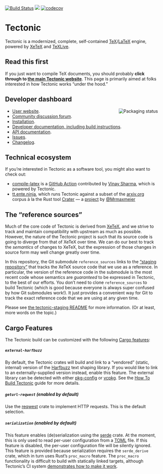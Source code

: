 [![Build Status](https://dev.azure.com/tectonic-typesetting/tectonic/_apis/build/status/tectonic-typesetting.tectonic?branchName=master)](https://dev.azure.com/tectonic-typesetting/tectonic/_build/latest?definitionId=11&branchName=master)
[![](http://meritbadge.herokuapp.com/tectonic)](https://crates.io/crates/tectonic)
[![codecov](https://codecov.io/gh/tectonic-typesetting/tectonic/branch/master/graph/badge.svg)](https://codecov.io/gh/tectonic-typesetting/tectonic)

# Tectonic

Tectonic is a modernized, complete, self-contained
[TeX](https://en.wikipedia.org/wiki/TeX)/[LaTeX](https://www.latex-project.org/)
engine, powered by [XeTeX](http://xetex.sourceforge.net/) and
[TeXLive](https://www.tug.org/texlive/).

## Read this first

If you just want to compile TeX documents, you should probably **click through to
[the main Tectonic website](https://tectonic-typesetting.github.io/)**. This
page is primarily aimed at folks interested in how Tectonic works “under the hood.”

## Developer dashboard

<a href="https://repology.org/metapackage/tectonic">
    <img src="https://repology.org/badge/vertical-allrepos/tectonic.svg" alt="Packaging status" align="right">
</a>

- [User website](https://tectonic-typesetting.github.io/).
- [Community discussion forum](https://tectonic.newton.cx/).
- [Installation](https://tectonic-typesetting.github.io/install.html).
- [Developer documentation, including build instructions](https://tectonic-typesetting.github.io/develop.html).
- [API documentation](https://docs.rs/tectonic/).
- [Issues](https://github.com/tectonic-typesetting/tectonic/issues/).
- [Changelog](./CHANGELOG.md).

## Technical ecosystem

If you’re interested in Tectonic as a software tool, you might also want to check out:

- [compile-latex](https://github.com/marketplace/actions/compile-latex) is a
  [GitHub Action](https://github.com/features/actions) contributed by [Vinay
  Sharma](https://github.com/vinay0410), which is powered by Tectonic.
- [tt.ente.ninja](https://tt.ente.ninja), which runs Tectonic against a subset
  of the [arxiv.org](https://arxiv.org/) corpus à la the Rust tool
  [Crater](https://github.com/rust-lang/crater) — a
  [project](https://github.com/Mrmaxmeier/tectonic-on-arXiv) by
  [@Mrmaxmeier](https://github.com/Mrmaxmeier/)

## The “reference sources”

Much of the core code of Tectonic is derived from
[XeTeX](http://xetex.sourceforge.net/), and we strive to track and maintain
compatibility with upstream as much as possible. However, the nature of the
Tectonic project is such that its source code is going to diverge from that of
XeTeX over time. We can do our best to track the *semantics* of changes to
XeTeX, but the expression of those changes in source form may well change
greatly over time.

In this repository, the Git submodule `reference_sources` links to the
[“staging repository”](https://github.com/tectonic-typesetting/tectonic-staging)
that tracks the XeTeX source
code that we use as a reference. In particular, the version of the reference
code in the submodule is the most recent code whose semantics are *guaranteed*
to be expressed in Tectonic, to the best of our efforts. You don’t need to
clone `reference_sources` to build Tectonic (which is good because everyone is
always super confused by how Git submodules work!). It just provides a
convenient way for Git to track the exact reference code that we are using at
any given time.

Please see
[the tectonic-staging README](https://github.com/tectonic-typesetting/tectonic-staging#readme)
for more information. (Or at least, more words on the topic.)


## Cargo Features

The Tectonic build can be customized with the following [Cargo features]:

[Cargo features]: https://doc.rust-lang.org/cargo/reference/features.html

##### `external-harfbuzz`

By default, the Tectonic crates will build and link to a “vendored” (static,
internal) version of the [Harfbuzz] text shaping library. If you would like to
link to an externally-supplied version instead, enable this feature. The
external library can be detected with either [pkg-config] or [vcpkg]. See the
[How To Build Tectonic][howto-build] guide for more details.

[Harfbuzz]: https://harfbuzz.github.io/
[pkg-config]: https://www.freedesktop.org/wiki/Software/pkg-config/
[vcpkg]: https://vcpkg.readthedocs.io/
[howto-build]: https://tectonic-typesetting.github.io/book/latest/#update-link-when-published

##### `geturl-reqwest` (enabled by default)

Use the [reqwest] crate to implement HTTP requests. This is the default
selection.

[reqwest]: https://docs.rs/reqwest/

##### `serialization` (enabled by default)

This feature enables (de)serialization using the [serde](https://serde.rs/)
crate. At the moment, this is only used to read per-user configuration from a
[TOML](https://github.com/toml-lang/toml) file. If this feature is disabled, the
per-user configuration file will be silently ignored. This feature is provided
because serialization requires the `serde_derive` crate, which in turn uses
Rust’s `proc_macro` feature. The `proc_macro` functionality is difficult to
build with statically linked targets, although Tectonic’s CI system
[demonstrates how to make it work][static-proc-macro].

[static-proc-macro]: https://github.com/tectonic-typesetting/tectonic-ci-support/tree/master/cross-images#readme
